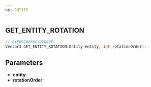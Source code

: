 ```yaml
---
ns: ENTITY
---
```

## GET_ENTITY_ROTATION

```c
// 0xE09CAF86C32CB48F
Vector3 GET_ENTITY_ROTATION(Entity entity, int rotationOrder);
```

## Parameters
* **entity**:
* **rotationOrder**:

